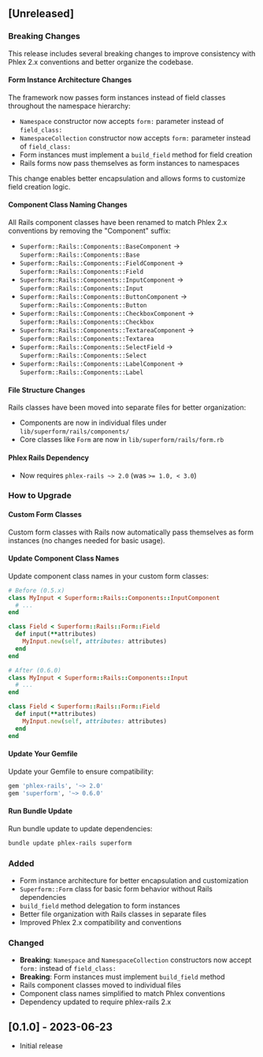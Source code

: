 ## [Unreleased]

### Breaking Changes

This release includes several breaking changes to improve consistency with Phlex 2.x conventions and better organize the codebase.

#### Form Instance Architecture Changes

The framework now passes form instances instead of field classes throughout the namespace hierarchy:

- `Namespace` constructor now accepts `form:` parameter instead of `field_class:`
- `NamespaceCollection` constructor now accepts `form:` parameter instead of `field_class:`
- Form instances must implement a `build_field` method for field creation
- Rails forms now pass themselves as form instances to namespaces

This change enables better encapsulation and allows forms to customize field creation logic.

#### Component Class Naming Changes

All Rails component classes have been renamed to match Phlex 2.x conventions by removing the "Component" suffix:

- `Superform::Rails::Components::BaseComponent` → `Superform::Rails::Components::Base`
- `Superform::Rails::Components::FieldComponent` → `Superform::Rails::Components::Field`
- `Superform::Rails::Components::InputComponent` → `Superform::Rails::Components::Input`
- `Superform::Rails::Components::ButtonComponent` → `Superform::Rails::Components::Button`
- `Superform::Rails::Components::CheckboxComponent` → `Superform::Rails::Components::Checkbox`
- `Superform::Rails::Components::TextareaComponent` → `Superform::Rails::Components::Textarea`
- `Superform::Rails::Components::SelectField` → `Superform::Rails::Components::Select`
- `Superform::Rails::Components::LabelComponent` → `Superform::Rails::Components::Label`

#### File Structure Changes

Rails classes have been moved into separate files for better organization:

- Components are now in individual files under `lib/superform/rails/components/`
- Core classes like `Form` are now in `lib/superform/rails/form.rb`

#### Phlex Rails Dependency

- Now requires `phlex-rails ~> 2.0` (was `>= 1.0, < 3.0`)

### How to Upgrade

#### Custom Form Classes

Custom form classes with Rails now automatically pass themselves as form instances (no changes needed for basic usage).

#### Update Component Class Names

Update component class names in your custom form classes:

   ```ruby
   # Before (0.5.x)
   class MyInput < Superform::Rails::Components::InputComponent
     # ...
   end

   class Field < Superform::Rails::Form::Field
     def input(**attributes)
       MyInput.new(self, attributes: attributes)
     end
   end
   ```

   ```ruby
   # After (0.6.0)
   class MyInput < Superform::Rails::Components::Input
     # ...
   end

   class Field < Superform::Rails::Form::Field
     def input(**attributes)
       MyInput.new(self, attributes: attributes)
     end
   end
   ```

#### Update Your Gemfile

Update your Gemfile to ensure compatibility:

   ```ruby
   gem 'phlex-rails', '~> 2.0'
   gem 'superform', '~> 0.6.0'
   ```

#### Run Bundle Update

Run bundle update to update dependencies:

   ```bash
   bundle update phlex-rails superform
   ```

### Added

- Form instance architecture for better encapsulation and customization
- `Superform::Form` class for basic form behavior without Rails dependencies
- `build_field` method delegation to form instances
- Better file organization with Rails classes in separate files
- Improved Phlex 2.x compatibility and conventions

### Changed

- **Breaking**: `Namespace` and `NamespaceCollection` constructors now accept `form:` instead of `field_class:`
- **Breaking**: Form instances must implement `build_field` method
- Rails component classes moved to individual files
- Component class names simplified to match Phlex conventions
- Dependency updated to require phlex-rails 2.x

## [0.1.0] - 2023-06-23

- Initial release
